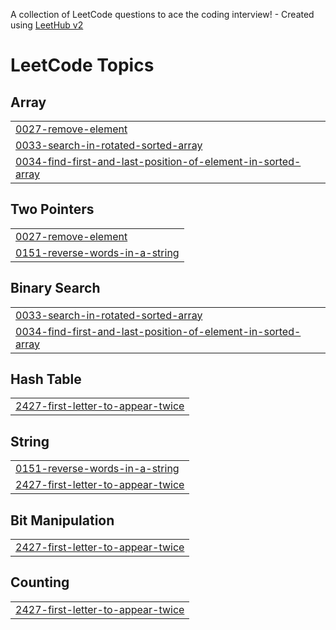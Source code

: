 A collection of LeetCode questions to ace the coding interview! - Created using [LeetHub v2](https://github.com/arunbhardwaj/LeetHub-2.0)
<!---LeetCode Topics Start-->
# LeetCode Topics
## Array
|  |
| ------- |
| [0027-remove-element](https://github.com/smurfette26/LeetCode/tree/master/0027-remove-element) |
| [0033-search-in-rotated-sorted-array](https://github.com/smurfette26/LeetCode/tree/master/0033-search-in-rotated-sorted-array) |
| [0034-find-first-and-last-position-of-element-in-sorted-array](https://github.com/smurfette26/LeetCode/tree/master/0034-find-first-and-last-position-of-element-in-sorted-array) |
## Two Pointers
|  |
| ------- |
| [0027-remove-element](https://github.com/smurfette26/LeetCode/tree/master/0027-remove-element) |
| [0151-reverse-words-in-a-string](https://github.com/smurfette26/LeetCode/tree/master/0151-reverse-words-in-a-string) |
## Binary Search
|  |
| ------- |
| [0033-search-in-rotated-sorted-array](https://github.com/smurfette26/LeetCode/tree/master/0033-search-in-rotated-sorted-array) |
| [0034-find-first-and-last-position-of-element-in-sorted-array](https://github.com/smurfette26/LeetCode/tree/master/0034-find-first-and-last-position-of-element-in-sorted-array) |
## Hash Table
|  |
| ------- |
| [2427-first-letter-to-appear-twice](https://github.com/smurfette26/LeetCode/tree/master/2427-first-letter-to-appear-twice) |
## String
|  |
| ------- |
| [0151-reverse-words-in-a-string](https://github.com/smurfette26/LeetCode/tree/master/0151-reverse-words-in-a-string) |
| [2427-first-letter-to-appear-twice](https://github.com/smurfette26/LeetCode/tree/master/2427-first-letter-to-appear-twice) |
## Bit Manipulation
|  |
| ------- |
| [2427-first-letter-to-appear-twice](https://github.com/smurfette26/LeetCode/tree/master/2427-first-letter-to-appear-twice) |
## Counting
|  |
| ------- |
| [2427-first-letter-to-appear-twice](https://github.com/smurfette26/LeetCode/tree/master/2427-first-letter-to-appear-twice) |
<!---LeetCode Topics End-->